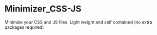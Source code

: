 # Minimizer_CSS-JS
Minimize your CSS and JS files. Light weight and self contained (no extra packages required)
